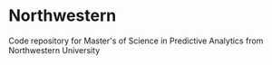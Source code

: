 # Northwestern
Code repository for Master's of Science in Predictive Analytics from Northwestern University

